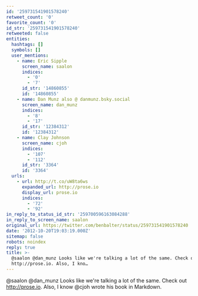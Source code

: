 ```yaml
---
id: '259731541901578240'
retweet_count: '0'
favorite_count: '0'
id_str: '259731541901578240'
retweeted: false
entities:
  hashtags: []
  symbols: []
  user_mentions:
    - name: Eric Sipple
      screen_name: saalon
      indices:
        - '0'
        - '7'
      id_str: '14860855'
      id: '14860855'
    - name: Dan Munz also @ danmunz.bsky.social
      screen_name: dan_munz
      indices:
        - '8'
        - '17'
      id_str: '12384312'
      id: '12384312'
    - name: Clay Johnson
      screen_name: cjoh
      indices:
        - '107'
        - '112'
      id_str: '3364'
      id: '3364'
  urls:
    - url: http://t.co/uW8ta6ws
      expanded_url: http://prose.io
      display_url: prose.io
      indices:
        - '72'
        - '92'
in_reply_to_status_id_str: '259700596163084288'
in_reply_to_screen_name: saalon
original_url: https://twitter.com/benbalter/status/259731541901578240
date: '2012-10-20T19:03:19.000Z'
sitemap: false
robots: noindex
reply: true
title: >-
  @saalon @dan_munz Looks like we're talking a lot of the same. Check out
  http://prose.io. Also, I kno…
---
```


@saalon @dan_munz Looks like we're talking a lot of the same. Check out http://prose.io. Also, I know @cjoh wrote his book in Markdown.
